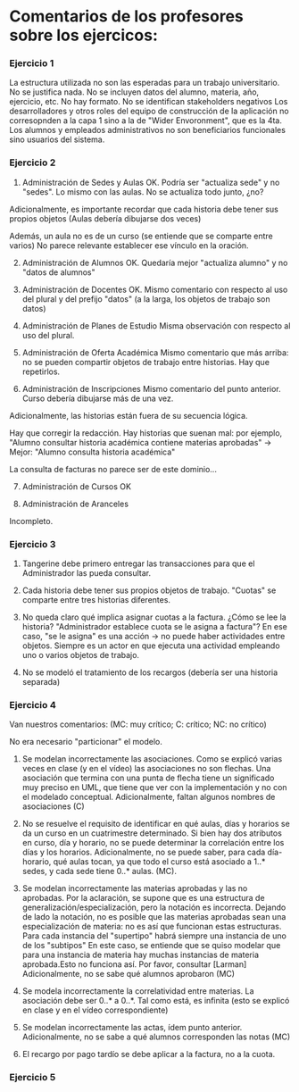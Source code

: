 # Comentarios de los profesores sobre los ejercicos:

### Ejercicio 1
La estructura utilizada no son las esperadas para un trabajo universitario. No se justifica nada.
No se incluyen datos del alumno, materia, año, ejercicio, etc. No hay formato.
No se identifican stakeholders negativos
Los desarrolladores y otros roles del equipo de construcción de la aplicación no corresopnden a la capa 1 sino a la de "Wider Envoronment", que es la 4ta.
Los alumnos y empleados administrativos no son beneficiarios funcionales sino usuarios del sistema.

### Ejercicio 2
1) Administración de Sedes y Aulas
OK. Podría ser "actualiza sede" y no "sedes". Lo mismo con las aulas. No se actualiza todo junto, ¿no?

Adicionalmente, es importante recordar que cada historia debe tener sus propios objetos (Aulas debería dibujarse dos veces)

Además, un aula no es de un curso (se entiende que se comparte entre varios) No parece relevante establecer ese vínculo en la oración.

2) Administración de Alumnos
OK. Quedaría mejor "actualiza alumno" y no "datos de alumnos"

3) Administración de Docentes
OK. Mismo comentario con respecto al uso del plural y del prefijo "datos" (a la larga, los objetos de trabajo son datos)

4) Administración de Planes de Estudio
Misma observación con respecto al uso del plural.

5) Administración de Oferta Académica
Mismo comentario que más arriba: no se pueden compartir objetos de trabajo entre historias. Hay que repetirlos.

6) Administración de Inscripciones
Mismo comentario del punto anterior. Curso debería dibujarse más de una vez.

Adicionalmente, las historias están fuera de su secuencia lógica.

Hay que corregir la redacción. Hay historias que suenan mal: por ejemplo, "Alumno consultar historia académica contiene materias aprobadas" -> Mejor: "Alumno consulta historia académica"

La consulta de facturas no parece ser de este dominio...

7) Administración de Cursos
OK

8) Administración de Aranceles

Incompleto.

### Ejercicio 3
1) Tangerine debe primero entregar las transacciones para que el Administrador las pueda consultar.

2) Cada historia debe tener sus propios objetos de trabajo. "Cuotas" se comparte entre tres historias diferentes.

3) No queda claro qué implica asignar cuotas a la factura. ¿Cómo se lee la historia? "Administrador establece cuota se le asigna a factura"? En ese caso, "se le asigna" es una acción -> no puede haber actividades entre objetos. Siempre es un actor en que ejecuta una actividad empleando uno o varios objetos de trabajo.

4) No se modeló el tratamiento de los recargos (debería ser una historia separada)

### Ejercicio 4
Van nuestros comentarios:
(MC: muy crítico; C: crítico; NC: no crítico)

No era necesario "particionar" el modelo.

1) Se modelan incorrectamente las asociaciones. Como se explicó varias veces en clase (y en el vídeo) las asociaciones no son flechas. Una asociación que termina con una punta de flecha tiene un significado muy preciso en UML, que tiene que ver con la implementación y no con el modelado conceptual. Adicionalmente, faltan algunos nombres de asociaciones (C)

2) No se resuelve el requisito de identificar en qué aulas, días y horarios se da un curso en un cuatrimestre determinado. Si bien hay dos atributos en curso, día y horario, no se puede determinar la correlación entre los días y los horarios. Adicionalmente, no se puede saber, para cada día-horario, qué aulas tocan, ya que todo el curso está asociado a 1..* sedes, y cada sede tiene 0..* aulas. (MC).

3) Se modelan incorrectamente las materias aprobadas y las no aprobadas. Por la aclaración, se supone que es una estructura de generalización/especialización, pero la notación es incorrecta. Dejando de lado la notación, no es posible que las materias aprobadas sean una especialización de materia: no es así que funcionan estas estructuras. Para cada instancia del "supertipo" habrá siempre una instancia de uno de los "subtipos" En este caso, se entiende que se quiso modelar que para una instancia de materia hay muchas instancias de materia aprobada.Esto no funciona así. Por favor, consultar [Larman]
Adicionalmente, no se sabe qué alumnos aprobaron (MC)


4) Se modela incorrectamente la correlatividad entre materias. La asociación debe ser 0..* a 0..*. Tal como está, es infinita (esto se explicó en clase y en el vídeo correspondiente)

5) Se modelan incorrectamente las actas, ídem punto anterior. Adicionalmente, no se sabe a qué alumnos corresponden las notas (MC)

6) El recargo por pago tardío se debe aplicar a la factura, no a la cuota.

### Ejercicio 5
